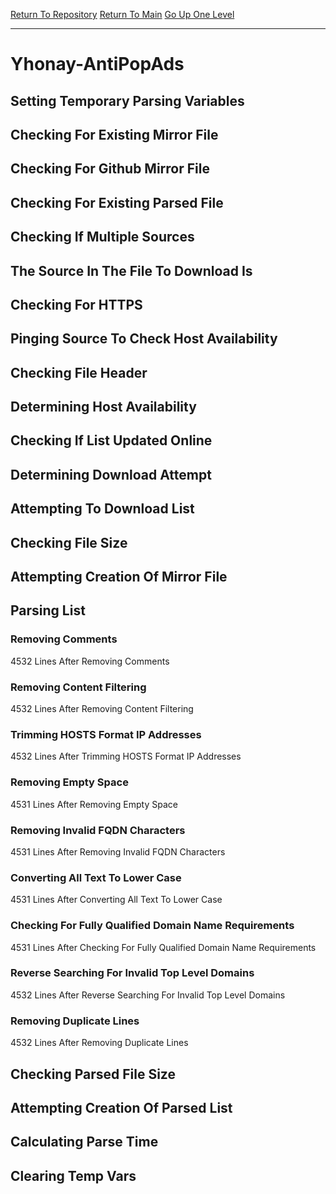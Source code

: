 [Return To Repository](https://github.com/deathbybandaid/piholeparser/)
[Return To Main](https://github.com/deathbybandaid/piholeparser/blob/master/RecentRunLogs/Mainlog.md)
[Go Up One Level](https://github.com/deathbybandaid/piholeparser/blob/master/RecentRunLogs/TopLevelScripts/30-Processing-Blacklists.md)
____________________________________
# Yhonay-AntiPopAds
## Setting Temporary Parsing Variables
## Checking For Existing Mirror File
## Checking For Github Mirror File
## Checking For Existing Parsed File
## Checking If Multiple Sources
## The Source In The File To Download Is
## Checking For HTTPS
## Pinging Source To Check Host Availability
## Checking File Header
## Determining Host Availability
## Checking If List Updated Online
## Determining Download Attempt
## Attempting To Download List
## Checking File Size
## Attempting Creation Of Mirror File
## Parsing List
### Removing Comments
4532 Lines After Removing Comments
### Removing Content Filtering
4532 Lines After Removing Content Filtering
### Trimming HOSTS Format IP Addresses
4532 Lines After Trimming HOSTS Format IP Addresses
### Removing Empty Space
4531 Lines After Removing Empty Space
### Removing Invalid FQDN Characters
4531 Lines After Removing Invalid FQDN Characters
### Converting All Text To Lower Case
4531 Lines After Converting All Text To Lower Case
### Checking For Fully Qualified Domain Name Requirements
4531 Lines After Checking For Fully Qualified Domain Name Requirements
### Reverse Searching For Invalid Top Level Domains
4532 Lines After Reverse Searching For Invalid Top Level Domains
### Removing Duplicate Lines
4532 Lines After Removing Duplicate Lines
## Checking Parsed File Size
## Attempting Creation Of Parsed List
## Calculating Parse Time
## Clearing Temp Vars
